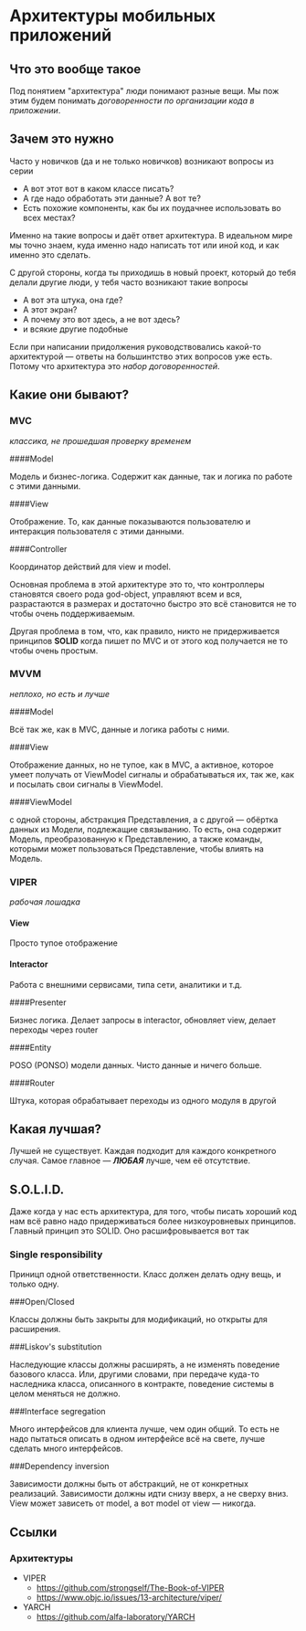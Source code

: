 # Архитектуры мобильных приложений

## Что это вообще такое

Под понятием "архитектура" люди понимают разные вещи. Мы пож этим будем понимать _договоренности по организации кода в приложении_. 

## Зачем это нужно

Часто у новичков (да и не только новичков) возникают вопросы из серии

* А вот этот вот в каком классе писать?
* А где надо обработать эти данные? А вот те?
* Есть похожие компоненты, как бы их поудачнее использовать во всех местах?

Именно на такие вопросы и даёт ответ архитектура. В идеальном мире мы точно знаем, куда именно надо написать тот или иной код, и как именно это сделать.

С другой стороны, когда ты приходишь в новый проект, который до тебя делали другие люди, у тебя часто возникают такие вопросы

* А вот эта штука, она где?
* А этот экран?
* А почему это вот здесь, а не вот здесь?
* и всякие другие подобные

Если при написании придолжения руководствовались какой-то архитектурой — ответы на большинтство этих вопросов уже есть. Потому что архитектура это _набор договоренностей_.

## Какие они бывают?

### MVC

_классика, не прошедшая проверку временем_

####Model

Модель и бизнес-логика. Содержит как данные, так и логика по работе с этими данными.

####View

Отображение. То, как данные показываются пользователю и интеракция пользователя с этими данными.

####Controller

Координатор действий для view и model. 



Основная проблема в этой архитектуре это то, что контроллеры становятся своего рода god-object, управляют всем и вся, разрастаются в размерах и достаточно быстро это всё становится не то чтобы очень поддерживаемым.

Другая проблема в том, что, как правило, никто не придерживается принципов **SOLID** когда пишет по MVC и от этого код получается не то чтобы очень простым. 

### MVVM

_неплохо, но есть и лучше_

####Model

Всё так же, как в MVC, данные и логика работы с ними.

####View

Отображение данных, но не тупое, как в MVC, а активное, которое умеет получать от ViewModel сигналы и обрабатываться их, так же, как и посылать свои сигналы в ViewModel.

####ViewModel

с одной стороны, абстракция Представления, а с другой — обёртка данных из Модели, подлежащие связыванию. То есть, она содержит Модель, преобразованную к Представлению, а также команды, которыми может пользоваться Представление, чтобы влиять на Модель.

### VIPER

_рабочая лошадка_

#### View

Просто тупое отображение

#### Interactor

Работа с внешними сервисами, типа сети, аналитики и т.д.

####Presenter

Бизнес логика. Делает запросы в interactor, обновляет view, делает переходы через router

####Entity

POSO (PONSO) модели данных. Чисто данные и ничего больше.

####Router

Штука, которая обрабатывает переходы из одного модуля в другой

## Какая лучшая?

Лучшей не существует. Каждая подходит для каждого конкретного случая. Самое главное — ***ЛЮБАЯ*** лучше, чем её отсутствие.

## S.O.L.I.D.

Даже когда у нас есть архитектура, для того, чтобы писать хороший код нам всё равно надо придерживаться более низкоуровневых принципов. Главный принцип это SOLID. Оно расшифровывается вот так

### Single responsibility

Приницп одной ответственности. Класс должен делать одну вещь, и только одну.

###Open/Closed

Классы должны быть закрыты для модификаций, но открыты для расширения.

###Liskov's substitution

Наследующие классы должны расширять, а не изменять поведение базового класса. Или, другими словами, при передаче куда-то наследника класса, описанного в контракте, поведение системы в целом меняться не должно.

###Interface segregation

Много интерфейсов для клиента лучше, чем один общий. То есть не надо пытаться описать в одном интерфейсе всё на свете, лучше сделать много интерфейсов.

###Dependency inversion

Зависимости должны быть от абстракций, не от конкретных реализаций. Зависимости должны идти снизу вверх, а не сверху вниз. View может зависеть от model, а вот model от view — никогда.

## Ссылки

### Архитектуры

- VIPER 
  - https://github.com/strongself/The-Book-of-VIPER
  - https://www.objc.io/issues/13-architecture/viper/
- YARCH
  - https://github.com/alfa-laboratory/YARCH
